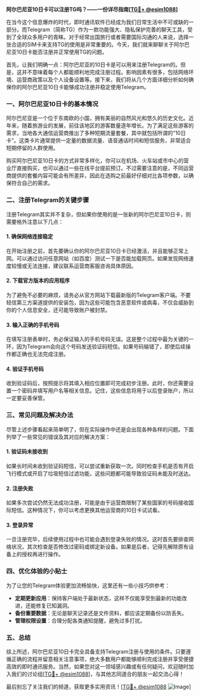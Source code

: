 **阿尔巴尼亚10日卡可以注册TG吗？——一份详尽指南[[TG💪+ @esim1088](https://t.me/s/esim1088)]**

在当今这个信息爆炸的时代，即时通讯软件已经成为我们日常生活中不可或缺的一部分。而Telegram（简称TG）作为一款功能强大、隐私保护完善的聊天工具，受到了全球众多用户的青睐。对于经常出国旅行或者需要国际沟通的人来说，选择一张合适的SIM卡来支持TG的使用是非常重要的。今天，我们就来聊聊关于阿尔巴尼亚10日卡能否注册并正常使用TG的问题。

首先，让我们明确一点：阿尔巴尼亚的10日卡是可以用来注册Telegram的。但是，这并不意味着每个人都能顺利地完成注册过程。影响因素有很多，包括网络环境、运营商政策以及个人设备设置等。接下来，我们将从几个方面详细分析如何确保你的阿尔巴尼亚10日卡能够成功注册并稳定使用Telegram。

### 一、阿尔巴尼亚10日卡的基本情况

阿尔巴尼亚是一个位于东南欧的小国，拥有美丽的自然风光和悠久的历史文化。近年来，随着旅游业的发展，前往该地区的游客数量逐年增长。为了满足这些游客的需求，当地各大通信运营商推出了多种短期流量套餐，其中就包括所谓的“10日卡”。这类卡片通常提供一定量的数据流量、语音通话时间和短信服务，非常适合短期停留的人群使用。

购买阿尔巴尼亚10日卡的方式非常多样化，你可以在机场、火车站或市中心的营业厅直接购买，也可以通过一些在线平台提前预订。不过需要注意的是，不同运营商提供的套餐内容可能会有所差异，因此在选购之前最好仔细对比各项参数，以确保符合自己的需求。

### 二、注册Telegram的关键步骤

注册Telegram其实并不复杂，但如果你使用的是一张新的阿尔巴尼亚10日卡，则需要格外注意以下几点：

#### 1. 确保网络连接稳定
在开始注册之前，首先要确认你的阿尔巴尼亚10日卡已经激活，并且能够正常上网。可以通过访问任意网站（如百度）测试一下是否能加载网页。如果发现网络速度较慢或无法连接，建议联系运营商客服咨询具体原因。

#### 2. 下载官方版本的应用程序
为了避免不必要的麻烦，请务必从官方网站下载最新版的Telegram客户端。不要轻信第三方渠道提供的安装包，因为这些可能包含恶意软件或病毒，不仅会威胁到你的个人信息安全，还可能导致账户被封禁。

#### 3. 输入正确的手机号码
在填写注册表单时，务必保证输入的手机号码无误。这是整个过程中最为关键的一环，因为Telegram会向这个号码发送验证码短信。如果号码输错了，即使后续操作都正确也无法完成注册。

#### 4. 验证手机号码
收到验证码后，按照提示将其填入相应位置即可完成初步注册。此时，你还需要设置一个密码并填写用户名等相关信息。记住，这些信息将用于以后登录账户，所以一定要妥善保管。

### 三、常见问题及解决办法

尽管上述步骤看起来简单明了，但在实际操作中还是会出现各种各样的问题。下面列举了一些常见的错误及其对应的解决方案：

#### 1. 验证码未接收到
如果长时间未收到验证码短信，可以尝试重新获取一次。同时检查手机是否有开启飞行模式或开启了垃圾短信过滤功能，这些问题都可能导致验证码未能及时送达。

#### 2. 注册失败
如果多次尝试仍然无法成功注册，可能是由于运营商限制了某些国家的号码接收国际短信。这种情况下，你可以考虑更换其他运营商的10日卡试试看。

#### 3. 登录异常
一旦注册完毕，后续使用过程中也可能会遇到登录失败的情况。这时首先要排查网络状况，其次检查是否修改过密码或绑定新设备。如果是后者，记得先解除原有设备上的授权再进行操作。

### 四、优化体验的小贴士

为了让您的Telegram体验更加流畅愉快，这里还有一些小技巧供参考：

- **定期更新应用**：保持客户端处于最新状态，这样不仅能享受到最新的功能改进，还能修复已知漏洞。
- **备份重要数据**：无论是聊天记录还是文件资料，都应该定期备份以防丢失。
- **管理权限设置**：合理分配各类通知提醒，避免过多打扰。

### 五、总结

综上所述，阿尔巴尼亚10日卡完全具备支持Telegram注册与使用的条件。只要遵循正确的流程并留意相关注意事项，绝大多数用户都能够顺利完成注册并享受便捷高效的即时通讯服务。当然，如果您对这一领域感兴趣或有任何疑问，欢迎随时加入我们的讨论组[[TG💪+ @esim1088](https://t.me/s/esim1088)]，与其他志同道合的朋友一起交流心得！

最后别忘了关注我们的频道，获取更多实用资讯！[[TG💪+ @esim1088](https://t.me/s/esim1088) ![Image](https://i.postimg.cc/4NQfJmqS/Snipaste-2025-05-13-00-14-12.png)]